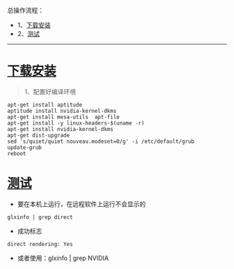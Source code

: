 总操作流程：
- 1、[下载安装](#kail-linux-01)
- 2、[测试](#kail-linux-02)

***

#  <a name="kail-linux-01" href="#" >下载安装</a>

>1、配置好编译环境
```
apt-get install aptitude
aptitude install nvidia-kernel-dkms
apt-get install mesa-utils  apt-file
apt-get install -y linux-headers-$(uname -r)
apt-get install nvidia-kernel-dkms
apt-get dist-upgrade
sed 's/quiet/quiet nouveau.modeset=0/g' -i /etc/default/grub
update-grub
reboot
```

#  <a name="kail-linux-02" href="#" >测试</a>

- 要在本机上运行，在远程软件上运行不会显示的

```
glxinfo | grep direct
```
- 成功标志
```
direct rendering: Yes
```

- 或者使用：glxinfo | grep NVIDIA
